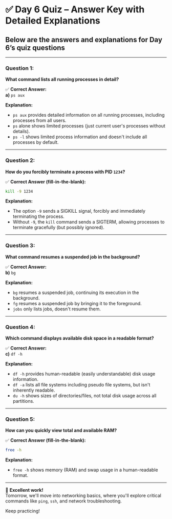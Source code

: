 # ✅ **Day 6 Quiz – Answer Key with Detailed Explanations**

## Below are the answers and explanations for Day 6’s quiz questions

---

### **Question 1:**  

**What command lists all running processes in detail?**

✅ **Correct Answer:**  
**a)** `ps aux`

**Explanation:**  

- `ps aux` provides detailed information on all running processes, including processes from all users.
- `ps` alone shows limited processes (just current user's processes without details).
- `ps -l` shows limited process information and doesn't include all processes by default.

---

### **Question 2:**  

**How do you forcibly terminate a process with PID `1234`?**

✅ **Correct Answer (fill-in-the-blank):**

```bash
kill -9 1234
```

**Explanation:**  

- The option `-9` sends a SIGKILL signal, forcibly and immediately terminating the process.
- Without `-9`, the `kill` command sends a SIGTERM, allowing processes to terminate gracefully (but possibly ignored).

---

### **Question 3:**  

**What command resumes a suspended job in the background?**

✅ **Correct Answer:**  
**b)** `bg`

**Explanation:**  

- `bg` resumes a suspended job, continuing its execution in the background.
- `fg` resumes a suspended job by bringing it to the foreground.
- `jobs` only lists jobs, doesn't resume them.

---

### **Question 4:**  

**Which command displays available disk space in a readable format?**

✅ **Correct Answer:**  
**c)** `df -h`

**Explanation:**  

- `df -h` provides human-readable (easily understandable) disk usage information.
- `df -a` lists all file systems including pseudo file systems, but isn't inherently readable.
- `du -h` shows sizes of directories/files, not total disk usage across all partitions.

---

### **Question 5:**  

**How can you quickly view total and available RAM?**

✅ **Correct Answer (fill-in-the-blank):**

```bash
free -h
```

**Explanation:**  

- `free -h` shows memory (RAM) and swap usage in a human-readable format.

---

🎯 **Excellent work!**  
Tomorrow, we'll move into networking basics, where you'll explore critical commands like `ping`, `ssh`, and network troubleshooting.

Keep practicing!
